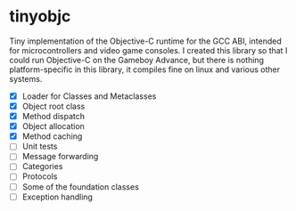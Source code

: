 # tinyobjc
Tiny implementation of the Objective-C runtime for the GCC ABI, intended for microcontrollers and video game consoles. I created this library so that I could run Objective-C on the Gameboy Advance, but there is nothing platform-specific in this library, it compiles fine on linux and various other systems.

- [x] Loader for Classes and Metaclasses
- [x] Object root class
- [x] Method dispatch
- [x] Object allocation
- [x] Method caching
- [ ] Unit tests
- [ ] Message forwarding
- [ ] Categories
- [ ] Protocols
- [ ] Some of the foundation classes
- [ ] Exception handling
